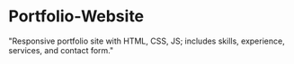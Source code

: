 # Portfolio-Website
"Responsive portfolio site with HTML, CSS, JS; includes skills, experience, services, and contact form."
